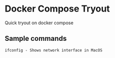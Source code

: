 # Docker Compose Tryout

Quick tryout on docker compose

## Sample commands

```
ifconfig - Shows network interface in MacOS
```
